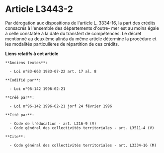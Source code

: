 # Article L3443-2

Par dérogation aux dispositions de l'article L. 3334-16, la part des crédits consacrés à l'ensemble des départements d'outre-
mer est au moins égale à celle constatée à la date du transfert de compétences. Le décret mentionné au deuxième alinéa du
même article détermine la procédure et les modalités particulières de répartition de ces crédits.

**Liens relatifs à cet article**

	**Anciens textes**:

	  - Loi n°83-663 1983-07-22 art. 17 al. 8

	**Codifié par**:

	  - Loi n°96-142 1996-02-21

	**Créé par**:

	  - Loi n°96-142 1996-02-21 jorf 24 février 1996

	**Cité par**:

	  - Code de l'éducation - art. L216-9 (V)
	  - Code général des collectivités territoriales - art. L3511-4 (V)

	**Cite**:

	  - Code général des collectivités territoriales - art. L3334-16 (M)
